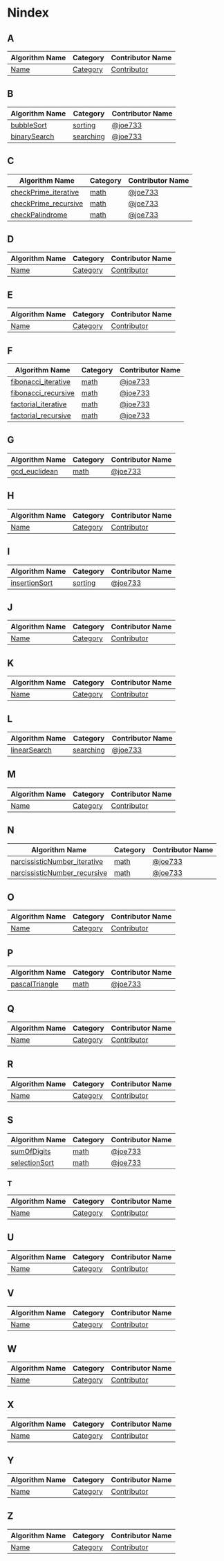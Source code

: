 # Nindex

## **A**

| Algorithm Name | Category | Contributor Name |
| --- | --- | --- |
| [Name](#!) | [Category](#!) |  [Contributor](#!) |

## **B**

| Algorithm Name | Category | Contributor Name |
| --- | --- | --- |
| [bubbleSort](/sorting/bubbleSort.nim) | [sorting](/sorting) |  [@joe733](https://github.com/joe733) |
| [binarySearch](/searching/binarySearch.nim) | [searching](/searching/) |  [@joe733](https://github.com/joe733) |

## **C**

| Algorithm Name | Category | Contributor Name |
| --- | --- | --- |
| [checkPrime_iterative](/math/checkPrime_iterative.nim) | [math](/math) |  [@joe733](https://github.com/joe733) |
| [checkPrime_recursive](/math/checkPrime_recursive.nim) | [math](/math) |  [@joe733](https://github.com/joe733) |
| [checkPalindrome](/math/checkPalindrome.nim) | [math](/math) |  [@joe733](https://github.com/joe733) |

## **D**

| Algorithm Name | Category | Contributor Name |
| --- | --- | --- |
| [Name](#!) | [Category](#!) |  [Contributor](#!) |

## **E**

| Algorithm Name | Category | Contributor Name |
| --- | --- | --- |
| [Name](#!) | [Category](#!) |  [Contributor](#!) |

## **F**

| Algorithm Name | Category | Contributor Name |
| --- | --- | --- |
| [fibonacci_iterative](/math/fibonacci_iterative.nim) | [math](/math/) |  [@joe733](https://github.com/joe733) |
| [fibonacci_recursive](/math/fibonacci_recursive.nim) | [math](/math/) |  [@joe733](https://github.com/joe733) |
| [factorial_iterative](/math/factorial_iterative.nim) | [math](/math) |  [@joe733](https://github.com/joe733) |
| [factorial_recursive](/math/factorial_recursive.nim) | [math](/math) |  [@joe733](https://github.com/joe733) |

## **G**

| Algorithm Name | Category | Contributor Name |
| --- | --- | --- |
| [gcd_euclidean](/math/gcd_euclidean.nim) | [math](/math) |  [@joe733](https://github.com/joe733) |

## **H**

| Algorithm Name | Category | Contributor Name |
| --- | --- | --- |
| [Name](#!) | [Category](#!) |  [Contributor](#!) |

## **I**

| Algorithm Name | Category | Contributor Name |
| --- | --- | --- |
| [insertionSort](/sorting/insertionSort.nim) | [sorting](/sorting) |  [@joe733](https://github.com/joe733) |

## **J**

| Algorithm Name | Category | Contributor Name |
| --- | --- | --- |
| [Name](#!) | [Category](#!) |  [Contributor](#!) |

## **K**

| Algorithm Name | Category | Contributor Name |
| --- | --- | --- |
| [Name](#!) | [Category](#!) |  [Contributor](#!) |

## **L**

| Algorithm Name | Category | Contributor Name |
| --- | --- | --- |
| [linearSearch](/searching/linearSearch.nim) | [searching](/searching) |  [@joe733](https://github.com/joe733) |

## **M**

| Algorithm Name | Category | Contributor Name |
| --- | --- | --- |
| [Name](#!) | [Category](#!) |  [Contributor](#!) |

## **N**

| Algorithm Name | Category | Contributor Name |
| --- | --- | --- |
| [narcissisticNumber_iterative](/math/narcissisticNumber_iterative.nim) | [math](/math) |  [@joe733](https://github.com/joe733) |
| [narcissisticNumber_recursive](/math/narcissisticNumber_recursive.nim) | [math](/math) |  [@joe733](https://github.com/joe733) |

## **O**

| Algorithm Name | Category | Contributor Name |
| --- | --- | --- |
| [Name](#!) | [Category](#!) |  [Contributor](#!) |

## **P**

| Algorithm Name | Category | Contributor Name |
| --- | --- | --- |
| [pascalTriangle](/math/pascalTriangle.nim) | [math](/math) |  [@joe733](https://github.com/joe733) |

## **Q**

| Algorithm Name | Category | Contributor Name |
| --- | --- | --- |
| [Name](#!) | [Category](#!) |  [Contributor](#!) |

## **R**

| Algorithm Name | Category | Contributor Name |
| --- | --- | --- |
| [Name](#!) | [Category](#!) |  [Contributor](#!) |

## **S**

| Algorithm Name | Category | Contributor Name |
| --- | --- | --- |
| [sumOfDigits](/math/sumOfDigits.nim) | [math](/math) |  [@joe733](https://github.com/joe733) |
| [selectionSort](/sorting/selctionSort.nim) | [math](/sorting) |  [@joe733](https://github.com/joe733) |

### **T**

| Algorithm Name | Category | Contributor Name |
| --- | --- | --- |
| [Name](#!) | [Category](#!) |  [Contributor](#!) |

## **U**

| Algorithm Name | Category | Contributor Name |
| --- | --- | --- |
| [Name](#!) | [Category](#!) |  [Contributor](#!) |

## **V**

| Algorithm Name | Category | Contributor Name |
| --- | --- | --- |
| [Name](#!) | [Category](#!) |  [Contributor](#!) |

## **W**

| Algorithm Name | Category | Contributor Name |
| --- | --- | --- |
| [Name](#!) | [Category](#!) |  [Contributor](#!) |

## **X**

| Algorithm Name | Category | Contributor Name |
| --- | --- | --- |
| [Name](#!) | [Category](#!) |  [Contributor](#!) |

## **Y**

| Algorithm Name | Category | Contributor Name |
| --- | --- | --- |
| [Name](#!) | [Category](#!) |  [Contributor](#!) |

## **Z**

| Algorithm Name | Category | Contributor Name |
| --- | --- | --- |
| [Name](#!) | [Category](#!) |  [Contributor](#!) |
